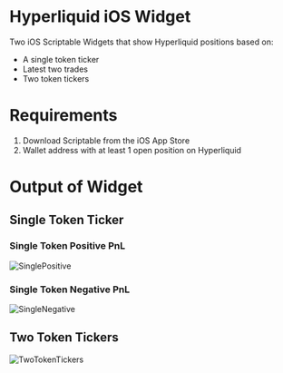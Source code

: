 # Hyperliquid iOS Widget
Two iOS Scriptable Widgets that show Hyperliquid positions based on:
- A single token ticker
- Latest two trades 
- Two token tickers

# Requirements 
1. Download Scriptable from the iOS App Store 
2. Wallet address with at least 1 open position on Hyperliquid

# Output of Widget 
## Single Token Ticker 
### Single Token Positive PnL
![SinglePositive](https://i.ibb.co/Q63DWcn/IMG-2689.jpg)

### Single Token Negative PnL
![SingleNegative](https://i.ibb.co/q5kfnB4/IMG-2688.jpg)

## Two Token Tickers 
![TwoTokenTickers](https://i.ibb.co/VTjFgnV/IMG-2691.jpg)
